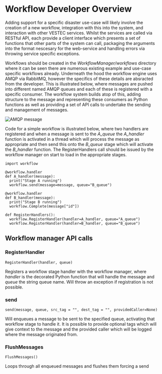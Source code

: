 # Workflow Developer Overview

Adding support for a specific disaster use-case will likely involve the creation of a new workflow, integration with this into the system, and interaction with other VESTEC services. Whilst the services are called via RESTful API, each provide a client interface which presents a set of functions that other parts of the system can call, packaging the arguments into the format nescesary for the web-service and handling errors via throwing service specific exceptions.

Workflows should be created in the _WorkflowManager/workflows_ directory where it can be seen there are numerous existing example and use-case specific workflows already. Underneath the hood the workflow engine uses AMQP via RabbitMQ, however the specifics of these details are absracted from the developer. This is illustrated below, where messages are pushed into different named AMQP queues and each of these is registered with a specific consumer. The workflow system builds atop of this, adding structure to the message and representing these consumers as Python functions as well as providing a set of API calls to undertake the sending and management of messages.

![AMQP message](https://raw.githubusercontent.com/VESTEC-EU/vestec-system/main/Docs/amqp_message.png)

Code for a simple workflow is illustrated below, where two handlers are registered and when a message is sent to the _A_queue_ the _A_handler_ function is activated in a thread which will process the message as appropriate and then send this onto the _B_queue_ stage which will activate the _B_handler_ function. The RegisterHandlers call should be issued by the workflow manager on start to load in the appropriate stages.

```
import workflow

@workflow.handler
def A_handler(message):
  print("Stage A running")
  workflow.send(message=message, queue="B_queue")

@workflow.handler
def B_handler(message):
  print("Stage B running")
  workflow.Complete(message["id"])

def RegisterHandlers():
  workflow.RegisterHandler(handler=A_handler, queue="A_queue")
  workflow.RegisterHandler(handler=B_handler, queue="B_queue")    
```

## Workflow manager API calls
### RegisterHandler

`RegisterHandler(handler, queue)`

Registers a workflow stage handler with the workflow manager, where _handler_ is the decorated Python function that will handle the message and _queue_ the string queue name. Will throw an exception if registration is not possible.

### send
`send(message, queue, src_tag = "", dest_tag = "", providedCaller=None)`

Will enqueues a message to be sent to the specified queue, activating that workflow stage to handle it. It is possible to provide optional tags which will give context to the message and the provided caller which will be logged where the message originated from.

### FlushMessages
`FlushMessages()`

Loops through all enqueued messages and flushes them forcing a send
